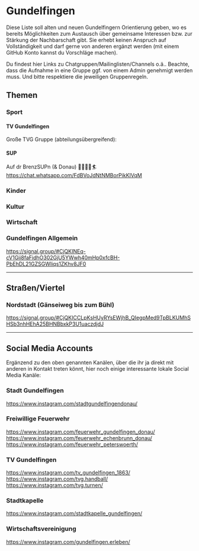 # Gundelfingen
Diese Liste soll alten und neuen Gundelfingern Orientierung geben, wo es bereits Möglichkeiten zum Austausch über gemeinsame Interessen bzw. zur Stärkung der Nachbarschaft gibt. Sie erhebt keinen Anspruch auf Vollständigkeit und darf gerne von anderen ergänzt werden (mit einem GitHub Konto kannst du Vorschläge machen).

Du findest hier Links zu Chatgruppen/Mailinglisten/Channels o.ä.. Beachte, dass die Aufnahme in eine Gruppe ggf. von einem Admin genehmigt werden muss. Und bitte respektiere die jeweiligen Gruppenregeln.

## Themen
### Sport
#### TV Gundelfingen
Große TVG Gruppe (abteilungsübergreifend): 

#### SUP
Auf dr BrenzSUPn (& Donau) 🏄‍♂️🏄‍♀️🏄 https://chat.whatsapp.com/FdBVoJdNtNMBorPikKIVqM
### Kinder 
### Kultur 
### Wirtschaft
### Gundelfingen Allgemein
https://signal.group/#CjQKINEq-cV1Gii8faFidhO302GjU5YWwh40mHp0xfcBH-PbEhDL21GZSGWIiqs1ZKhv8JF0

---

## Straßen/Viertel

### Nordstadt (Gänseiweg bis zum Bühl)
https://signal.group/#CjQKICCLpKsHUyRYsEWjhB_QIegpMed9TpBLKUMhSHSb3nhHEhA25BHNBbxkP3U1uaczdjdJ


---

## Social Media Accounts
Ergänzend zu den oben genannten Kanälen, über die ihr ja direkt mit anderen in Kontakt treten könnt, hier noch einige interessante lokale Social Media Kanäle:
### Stadt Gundelfingen
https://www.instagram.com/stadtgundelfingendonau/
### Freiwillige Feuerwehr
https://www.instagram.com/feuerwehr_gundelfingen_donau/<br>
https://www.instagram.com/feuerwehr_echenbrunn_donau/<br>
https://www.instagram.com/feuerwehr_peterswoerth/
### TV Gundelfingen 
https://www.instagram.com/tv_gundelfingen_1863/<br>
https://www.instagram.com/tvg.handball/<br>
https://www.instagram.com/tvg.turnen/
### Stadtkapelle
https://www.instagram.com/stadtkapelle_gundelfingen/
### Wirtschaftsvereinigung
https://www.instagram.com/gundelfingen.erleben/   

